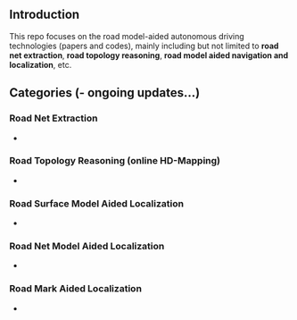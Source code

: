 ## Introduction
This repo focuses on the road model-aided autonomous driving technologies (papers and codes), mainly including but not limited to **road net extraction**, **road topology reasoning**, **road model aided navigation and localization**, etc. 

## Categories (- ongoing updates...) 

### Road Net Extraction
* 

### Road Topology Reasoning (online HD-Mapping)
* 

### Road Surface Model Aided Localization 
* 

### Road Net Model Aided Localization 
* 

### Road Mark Aided Localization 
* 

